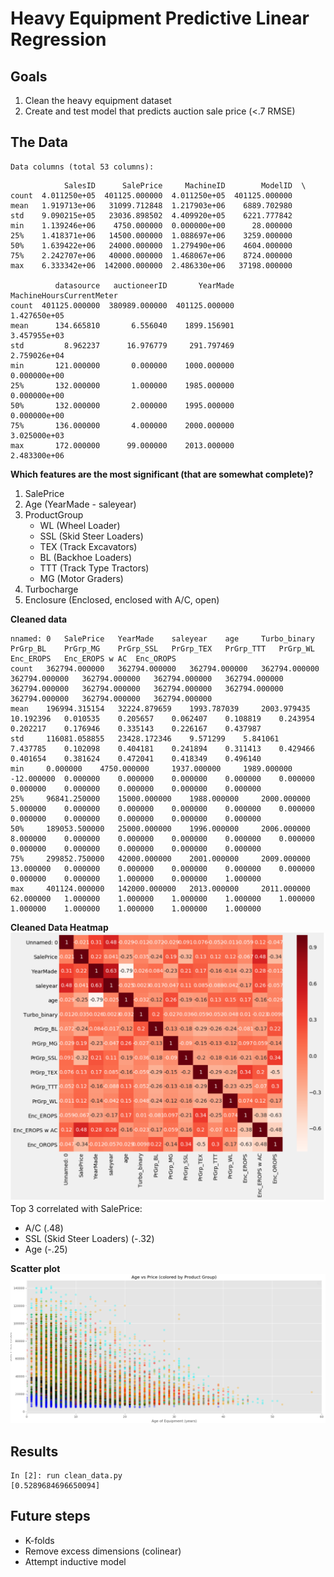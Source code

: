 # Heavy Equipment Predictive Linear Regression
## Goals
1. Clean the heavy equipment dataset 
2. Create and test model that predicts auction sale price (<.7 RMSE)

## The Data
```
Data columns (total 53 columns):
```
```
            SalesID      SalePrice     MachineID        ModelID  \
count  4.011250e+05  401125.000000  4.011250e+05  401125.000000   
mean   1.919713e+06   31099.712848  1.217903e+06    6889.702980   
std    9.090215e+05   23036.898502  4.409920e+05    6221.777842   
min    1.139246e+06    4750.000000  0.000000e+00      28.000000   
25%    1.418371e+06   14500.000000  1.088697e+06    3259.000000   
50%    1.639422e+06   24000.000000  1.279490e+06    4604.000000   
75%    2.242707e+06   40000.000000  1.468067e+06    8724.000000   
max    6.333342e+06  142000.000000  2.486330e+06   37198.000000   

          datasource   auctioneerID       YearMade  MachineHoursCurrentMeter  
count  401125.000000  380989.000000  401125.000000              1.427650e+05  
mean      134.665810       6.556040    1899.156901              3.457955e+03  
std         8.962237      16.976779     291.797469              2.759026e+04  
min       121.000000       0.000000    1000.000000              0.000000e+00  
25%       132.000000       1.000000    1985.000000              0.000000e+00  
50%       132.000000       2.000000    1995.000000              0.000000e+00  
75%       136.000000       4.000000    2000.000000              3.025000e+03  
max       172.000000      99.000000    2013.000000              2.483300e+06  
```

**Which features are the most significant (that are somewhat complete)?**
1. SalePrice
2. Age (YearMade - saleyear)
3. ProductGroup
    - WL (Wheel Loader)
    - SSL (Skid Steer Loaders)
    - TEX (Track Excavators)
    - BL (Backhoe Loaders)
    - TTT (Track Type Tractors)
    - MG (Motor Graders)
4. Turbocharge
5. Enclosure (Enclosed, enclosed with A/C, open)

**Cleaned data**
```
nnamed: 0 	SalePrice 	YearMade 	saleyear 	age 	Turbo_binary 	PrGrp_BL 	PrGrp_MG 	PrGrp_SSL 	PrGrp_TEX 	PrGrp_TTT 	PrGrp_WL 	Enc_EROPS 	Enc_EROPS w AC 	Enc_OROPS
count 	362794.000000 	362794.000000 	362794.000000 	362794.000000 	362794.000000 	362794.000000 	362794.000000 	362794.000000 	362794.000000 	362794.000000 	362794.000000 	362794.000000 	362794.000000 	362794.000000 	362794.000000
mean 	196994.315154 	32224.879659 	1993.787039 	2003.979435 	10.192396 	0.010535 	0.205657 	0.062407 	0.108819 	0.243954 	0.202217 	0.176946 	0.335143 	0.226167 	0.437987
std 	116081.058855 	23428.172346 	9.571299 	5.841061 	7.437785 	0.102098 	0.404181 	0.241894 	0.311413 	0.429466 	0.401654 	0.381624 	0.472041 	0.418349 	0.496140
min 	0.000000 	4750.000000 	1937.000000 	1989.000000 	-12.000000 	0.000000 	0.000000 	0.000000 	0.000000 	0.000000 	0.000000 	0.000000 	0.000000 	0.000000 	0.000000
25% 	96841.250000 	15000.000000 	1988.000000 	2000.000000 	5.000000 	0.000000 	0.000000 	0.000000 	0.000000 	0.000000 	0.000000 	0.000000 	0.000000 	0.000000 	0.000000
50% 	189053.500000 	25000.000000 	1996.000000 	2006.000000 	8.000000 	0.000000 	0.000000 	0.000000 	0.000000 	0.000000 	0.000000 	0.000000 	0.000000 	0.000000 	0.000000
75% 	299852.750000 	42000.000000 	2001.000000 	2009.000000 	13.000000 	0.000000 	0.000000 	0.000000 	0.000000 	0.000000 	0.000000 	0.000000 	1.000000 	0.000000 	1.000000
max 	401124.000000 	142000.000000 	2013.000000 	2011.000000 	62.000000 	1.000000 	1.000000 	1.000000 	1.000000 	1.000000 	1.000000 	1.000000 	1.000000 	1.000000 	1.000000
```

**Cleaned Data Heatmap**
![](predict_auction_price/images/heatmapv2.png)
Top 3 correlated with SalePrice: 
- A/C (.48)
- SSL (Skid Steer Loaders) (-.32)
- Age (-.25)

**Scatter plot**
![](predict_auction_price/images/scatter.png)

## Results
```
In [2]: run clean_data.py
[0.5289684696650094]
```

## Future steps
- K-folds
- Remove excess dimensions (colinear)
- Attempt inductive model